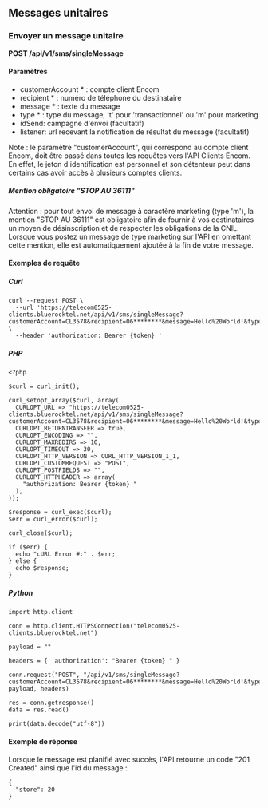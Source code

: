 ## Messages unitaires

### Envoyer un message unitaire

**POST /api/v1/sms/singleMessage**

#### Paramètres

- customerAccount * : compte client Encom
- recipient * : numéro de téléphone du destinataire
- message * : texte du message
- type * : type du message, 't' pour 'transactionnel' ou 'm' pour marketing
- idSend: campagne d'envoi (facultatif)
- listener: url recevant la notification de résultat du message (facultatif)

Note : le paramètre "customerAccount", qui correspond au compte client Encom, doit être passé dans toutes les requêtes vers l'API Clients Encom. En effet, le jeton d'identification est personnel et son détenteur peut dans certains cas avoir accès à plusieurs comptes clients.

##### Mention obligatoire "STOP AU 36111"

Attention : pour tout envoi de message à caractère marketing (type 'm'), la mention "STOP AU 36111" est obligatoire afin de fournir à vos destinataires un moyen de désinscription et de respecter les obligations de la CNIL. Lorsque vous postez un message de type marketing sur l'API en omettant cette mention, elle est automatiquement ajoutée à la fin de votre message.

#### Exemples de requête

##### Curl

```
curl --request POST \
  --url 'https://telecom0525-clients.bluerocktel.net/api/v1/sms/singleMessage?customerAccount=CL3578&recipient=06********&message=Hello%20World!&type=t&=' \
  --header 'authorization: Bearer {token} '
```

##### PHP

```
<?php

$curl = curl_init();

curl_setopt_array($curl, array(
  CURLOPT_URL => "https://telecom0525-clients.bluerocktel.net/api/v1/sms/singleMessage?customerAccount=CL3578&recipient=06********&message=Hello%20World!&type=t&=",
  CURLOPT_RETURNTRANSFER => true,
  CURLOPT_ENCODING => "",
  CURLOPT_MAXREDIRS => 10,
  CURLOPT_TIMEOUT => 30,
  CURLOPT_HTTP_VERSION => CURL_HTTP_VERSION_1_1,
  CURLOPT_CUSTOMREQUEST => "POST",
  CURLOPT_POSTFIELDS => "",
  CURLOPT_HTTPHEADER => array(
    "authorization: Bearer {token} "
  ),
));

$response = curl_exec($curl);
$err = curl_error($curl);

curl_close($curl);

if ($err) {
  echo "cURL Error #:" . $err;
} else {
  echo $response;
}
```

##### Python

```
import http.client

conn = http.client.HTTPSConnection("telecom0525-clients.bluerocktel.net")

payload = ""

headers = { 'authorization': "Bearer {token} " }

conn.request("POST", "/api/v1/sms/singleMessage?customerAccount=CL3578&recipient=06********&message=Hello%20World!&type=t&=", payload, headers)

res = conn.getresponse()
data = res.read()

print(data.decode("utf-8"))
```

#### Exemple de réponse

Lorsque le message est planifié avec succès, l'API retourne un code "201 Created" ainsi que l'id du message :

```
{
  "store": 20
}
```